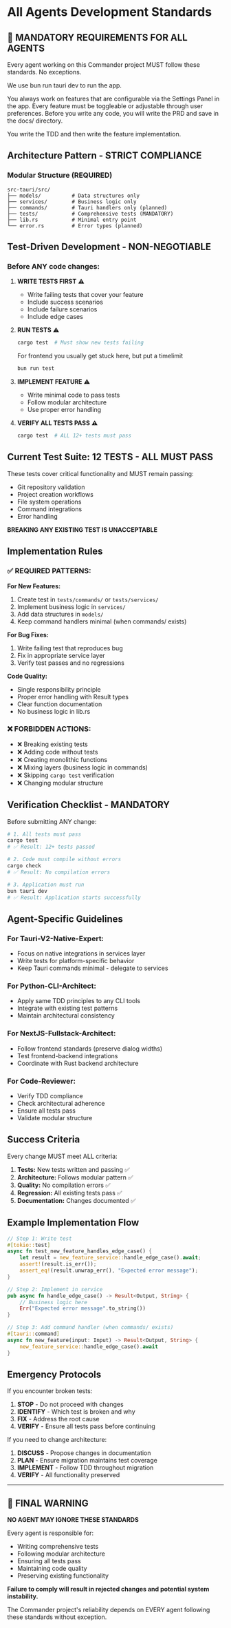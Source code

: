 # All Agents Development Standards

## 🎯 MANDATORY REQUIREMENTS FOR ALL AGENTS

Every agent working on this Commander project MUST follow these standards. No exceptions.

We use bun run tauri dev to run the app.

You always work on features that are configurable via the Settings Panel in the app. Every feature must be toggleable or adjustable through user preferences.
Before you write any code, you will write the PRD and save in the docs/ directory.

You write the TDD and then write the feature implementation.

## Architecture Pattern - STRICT COMPLIANCE

### Modular Structure (REQUIRED)
```
src-tauri/src/
├── models/          # Data structures only
├── services/        # Business logic only  
├── commands/        # Tauri handlers only (planned)
├── tests/           # Comprehensive tests (MANDATORY)
├── lib.rs           # Minimal entry point
└── error.rs         # Error types (planned)
```

## Test-Driven Development - NON-NEGOTIABLE

###
### Before ANY code changes:

1. **WRITE TESTS FIRST** ⚠️
   - Write failing tests that cover your feature
   - Include success scenarios
   - Include failure scenarios
   - Include edge cases

2. **RUN TESTS** ⚠️
   ```bash
   cargo test  # Must show new tests failing
   ```
   
   For frontend you usually get stuck here, but put a timelimit

   ```bash
   bun run test 
   ``` 

3. **IMPLEMENT FEATURE** ⚠️
   - Write minimal code to pass tests
   - Follow modular architecture
   - Use proper error handling

4. **VERIFY ALL TESTS PASS** ⚠️
   ```bash
   cargo test  # ALL 12+ tests must pass
   ```

## Current Test Suite: 12 TESTS - ALL MUST PASS

These tests cover critical functionality and MUST remain passing:
- Git repository validation
- Project creation workflows
- File system operations
- Command integrations
- Error handling

**BREAKING ANY EXISTING TEST IS UNACCEPTABLE**

## Implementation Rules

### ✅ REQUIRED PATTERNS:

**For New Features:**
1. Create test in `tests/commands/` or `tests/services/`
2. Implement business logic in `services/`
3. Add data structures in `models/`
4. Keep command handlers minimal (when commands/ exists)

**For Bug Fixes:**
1. Write failing test that reproduces bug
2. Fix in appropriate service layer
3. Verify test passes and no regressions

**Code Quality:**
- Single responsibility principle
- Proper error handling with Result types
- Clear function documentation
- No business logic in lib.rs

### ❌ FORBIDDEN ACTIONS:

- ❌ Breaking existing tests
- ❌ Adding code without tests
- ❌ Creating monolithic functions
- ❌ Mixing layers (business logic in commands)
- ❌ Skipping `cargo test` verification
- ❌ Changing modular structure

## Verification Checklist - MANDATORY

Before submitting ANY change:

```bash
# 1. All tests must pass
cargo test
# ✅ Result: 12+ tests passed

# 2. Code must compile without errors
cargo check  
# ✅ Result: No compilation errors

# 3. Application must run
bun tauri dev
# ✅ Result: Application starts successfully
```

## Agent-Specific Guidelines

### For Tauri-V2-Native-Expert:
- Focus on native integrations in services layer
- Write tests for platform-specific behavior
- Keep Tauri commands minimal - delegate to services

### For Python-CLI-Architect:
- Apply same TDD principles to any CLI tools
- Integrate with existing test patterns
- Maintain architectural consistency

### For NextJS-Fullstack-Architect:
- Follow frontend standards (preserve dialog widths)
- Test frontend-backend integrations
- Coordinate with Rust backend architecture

### For Code-Reviewer:
- Verify TDD compliance
- Check architectural adherence
- Ensure all tests pass
- Validate modular structure

## Success Criteria

Every change MUST meet ALL criteria:

1. **Tests:** New tests written and passing ✅
2. **Architecture:** Follows modular pattern ✅  
3. **Quality:** No compilation errors ✅
4. **Regression:** All existing tests pass ✅
5. **Documentation:** Changes documented ✅

## Example Implementation Flow

```rust
// Step 1: Write test
#[tokio::test]
async fn test_new_feature_handles_edge_case() {
    let result = new_feature_service::handle_edge_case().await;
    assert!(result.is_err());
    assert_eq!(result.unwrap_err(), "Expected error message");
}

// Step 2: Implement in service
pub async fn handle_edge_case() -> Result<Output, String> {
    // Business logic here
    Err("Expected error message".to_string())
}

// Step 3: Add command handler (when commands/ exists)
#[tauri::command] 
async fn new_feature(input: Input) -> Result<Output, String> {
    new_feature_service::handle_edge_case().await
}
```

## Emergency Protocols

If you encounter broken tests:
1. **STOP** - Do not proceed with changes
2. **IDENTIFY** - Which test is broken and why
3. **FIX** - Address the root cause
4. **VERIFY** - Ensure all tests pass before continuing

If you need to change architecture:
1. **DISCUSS** - Propose changes in documentation
2. **PLAN** - Ensure migration maintains test coverage  
3. **IMPLEMENT** - Follow TDD throughout migration
4. **VERIFY** - All functionality preserved

---

## 🚨 FINAL WARNING

**NO AGENT MAY IGNORE THESE STANDARDS**

Every agent is responsible for:
- Writing comprehensive tests
- Following modular architecture  
- Ensuring all tests pass
- Maintaining code quality
- Preserving existing functionality

**Failure to comply will result in rejected changes and potential system instability.**

The Commander project's reliability depends on EVERY agent following these standards without exception.